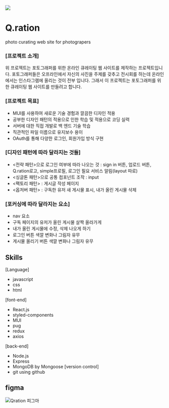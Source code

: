 <img src="https://capsule-render.vercel.app/api?type=waving&color=BDBDC8&height=150&section=header" />

# Q.ration
photo curating web site for photograpers

### [프로젝트 소개]
위 프로젝트는 포토그래퍼를 위한 온라인 큐레이팅 웹 사이트를 제작하는 프로젝트입니다.
포토그래퍼들은 오프라인에서 자신의 사진을 주제를 갖추고 전시회를 하는데 온라인에서는 인스타그램에 올리는 것이 전부 입니다. 그래서 이 프로젝트는 포토그래퍼를 위한 큐레이팅 웹 사이트를 만들려고 합니다.

### [프로젝트 목표]
 - MUI를 사용하여 새로운 기술 경험과 깔끔한 디자인 적용
 - 공부한 디자인 패턴의 적용으로 인한 학습 및 적용으로 코딩 실력
 - 서버에 대한 직접 개발로 백 엔드 기술 학습
 - 직관적인 파일 이름으로 유지보수 용이
 - OAuth를 통해 다양한 로그인, 회원가입 방식 구현

### [디자인 패턴에 따라 달라지는 것들]
 - <전략 패턴>으로 로그인 여부에 따라 나오는 것 : sign in 버튼, 업로드 버튼, Q.ration로고, simple프로필, 로그인 필요 서비스 알림(layout 따로)
 - <싱글톤 패턴>으로 공통 컴포넌트 조작 : input
 - <팩토리 패턴> : 게시글 작성 페이지 
 - <옵저버 패턴> : 구독한 유저 새 게시물 표시, 내가 올린 게시물 삭제

### [포커싱에 따라 달라지는 요소]
 - nav 요소
 - 구독 페이지의 유저가 올린 게시물 살짝 올라가게
 - 내가 올린 게시물에 수정, 삭제 나오게 하기
 - 로그인 버튼 색깔 변화나 그림자 유무
 - 게시물 올리기 버튼 색깔 변화나 그림자 유무

## Skills
 [Language]
  - javascript
  - css
  - html

 [font-end]
  - React.js
  - styled-components
  - MUI
  - pug
  - redux
  - axios

 [back-end]
  - Node.js
  - Express
  - MongoDB by Mongoose
 [version control]
  - git using github 

## figma
![Qration 피그마](https://github.com/TFVO11/Q.ration/assets/104477705/ad5417e8-bf32-49e1-b548-d3268ccb64e5)
